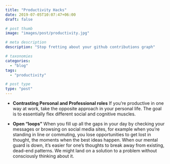 ```yaml
---
title: "Productivity Hacks"
date: 2019-07-05T10:07:47+06:00
draft: false

# post thumb
image: "images/post/productivity.jpg"

# meta description
description: "Stop fretting about your github contributions graph"

# taxonomies
categories: 
  - "blog"
tags:
  - "productivity"

# post type
type: "post"
---
```


- **Contrasting Personal and Professional roles**
If you’re productive in one way at work, take the opposite approach in your personal life.
The goal is to essentially flex different social and cognitive muscles.

- **Open “loops”**
When you fill up all the gaps in your day by checking your messages or browsing on social media sites, for example when you’re standing in line or commuting, you lose opportunities to get lost in thought, the moments when the best ideas happen. When our mental guard is down, it’s easier for one’s thoughts to break away from existing, dead-end patterns. We might land on a solution to a problem without consciously thinking about it.
